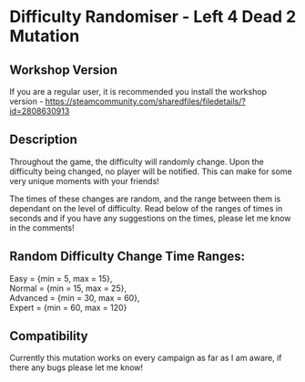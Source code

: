 # Difficulty Randomiser - Left 4 Dead 2 Mutation

## Workshop Version
If you are a regular user, it is recommended you install the workshop version - https://steamcommunity.com/sharedfiles/filedetails/?id=2808630913

## Description
Throughout the game, the difficulty will randomly change. Upon the difficulty being changed, no player will be notified. This can make for some very unique moments with your friends!

The times of these changes are random, and the range between them is dependant on the level of difficulty. Read below of the ranges of times in seconds and if you have any suggestions on the times, please let me know in the comments!

## Random Difficulty Change Time Ranges:
Easy = {min = 5, max = 15},<br />
Normal = {min = 15, max = 25},<br />
Advanced = {min = 30, max = 60},<br />
Expert = {min = 60, max = 120}<br />

## Compatibility
Currently this mutation works on every campaign as far as I am aware, if there any bugs please let me know!
